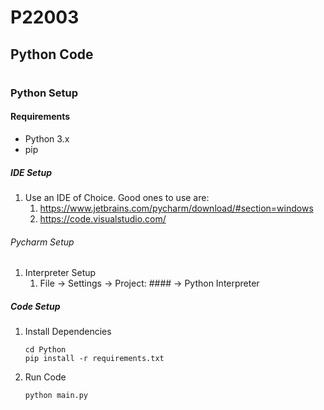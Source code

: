# P22003
## Python Code
# 


### Python Setup

#### Requirements
- Python 3.x
- pip

##### IDE Setup
1. Use an IDE of Choice. Good ones to use are:
    1. https://www.jetbrains.com/pycharm/download/#section=windows
    2. https://code.visualstudio.com/


###### Pycharm Setup
1. Interpreter Setup
   1. File -> Settings -> Project: #### -> Python Interpreter


##### Code Setup

1. Install Dependencies  
    ```
    cd Python 
    pip install -r requirements.txt
    ```
2. Run Code
    ```
   python main.py
   ```